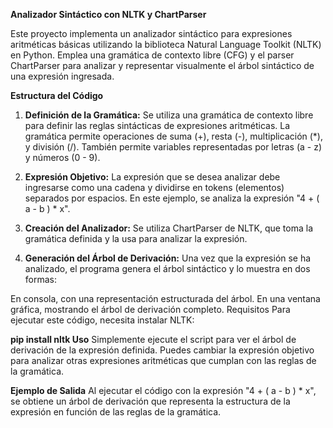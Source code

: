 **Analizador Sintáctico con NLTK y ChartParser**

Este proyecto implementa un analizador sintáctico para expresiones aritméticas básicas utilizando la biblioteca Natural Language Toolkit (NLTK) en Python. Emplea una gramática de contexto libre (CFG) y el parser ChartParser para analizar y representar visualmente el árbol sintáctico de una expresión ingresada.

**Estructura del Código**

1. **Definición de la Gramática:**
Se utiliza una gramática de contexto libre para definir las reglas sintácticas de expresiones aritméticas. La gramática permite operaciones de suma (+), resta (-), multiplicación (*), y división (/). También permite variables representadas por letras (a - z) y números (0 - 9).

2. **Expresión Objetivo:**
La expresión que se desea analizar debe ingresarse como una cadena y dividirse en tokens (elementos) separados por espacios. En este ejemplo, se analiza la expresión "4 + ( a - b ) * x".

3. **Creación del Analizador:**
Se utiliza ChartParser de NLTK, que toma la gramática definida y la usa para analizar la expresión.

4. **Generación del Árbol de Derivación:**
Una vez que la expresión se ha analizado, el programa genera el árbol sintáctico y lo muestra en dos formas:

En consola, con una representación estructurada del árbol.
En una ventana gráfica, mostrando el árbol de derivación completo.
Requisitos
Para ejecutar este código, necesita instalar NLTK:


**pip install nltk
Uso**
Simplemente ejecute el script para ver el árbol de derivación de la expresión definida. Puedes cambiar la expresión objetivo para analizar otras expresiones aritméticas que cumplan con las reglas de la gramática.

**Ejemplo de Salida**
Al ejecutar el código con la expresión "4 + ( a - b ) * x", se obtiene un árbol de derivación que representa la estructura de la expresión en función de las reglas de la gramática.
